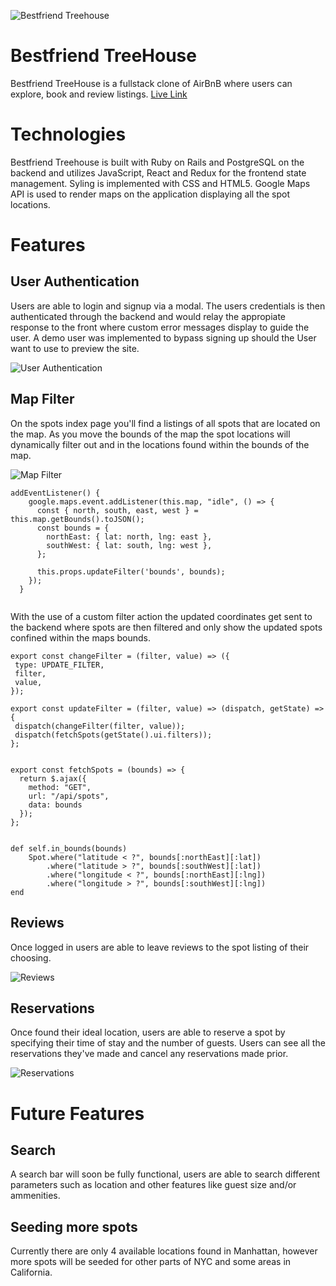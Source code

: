 ![Bestfriend Treehouse](https://bestfriend-treehouse-seeds.s3.amazonaws.com/f39e3999c24445afb5a328b6c5a2f040.png)
# Bestfriend TreeHouse

Bestfriend TreeHouse is a fullstack clone of AirBnB where users can explore, book and review listings. <a href='http://bestfriend-treehouse.herokuapp.com/#/'>Live Link</a>

# Technologies

Bestfriend Treehouse is built with Ruby on Rails and PostgreSQL on the backend and utilizes JavaScript, React and Redux for the frontend state management. Syling is implemented with CSS and HTML5. Google Maps API is used to render maps on the application displaying all the spot locations.

# Features

## User Authentication

Users are able to login and signup via a modal. The users credentials is then authenticated through the backend and would relay the appropiate response to the front  where custom error messages display to guide the user. A demo user was implemented to bypass signing up should the User want to use to preview the site.

![User Authentication](https://adelqudsi.com/wp-content/uploads/2021/06/2021-06-22_13-23-55-1.gif)

## Map Filter

On the spots index page you'll find a listings of all spots that are located on the map. As you move the bounds of the map the spot locations will dynamically filter out and in the locations found within the bounds of the map.

![Map Filter](https://github.com/A-Qudsi/Bestfriend-Treehouse/blob/master/app/assets/images/MapFilter.gif)

```  
addEventListener() {
    google.maps.event.addListener(this.map, "idle", () => {
      const { north, south, east, west } = this.map.getBounds().toJSON();
      const bounds = {
        northEast: { lat: north, lng: east },
        southWest: { lat: south, lng: west },
      };
       
      this.props.updateFilter('bounds', bounds);
    });
  }
    
 ```
 
 With the use of a custom filter action the updated coordinates get sent to the backend where spots are then filtered and only show the updated spots confined within the maps bounds.
 
 ```
 export const changeFilter = (filter, value) => ({
  type: UPDATE_FILTER,
  filter,
  value,
});

export const updateFilter = (filter, value) => (dispatch, getState) => {
  dispatch(changeFilter(filter, value));
  dispatch(fetchSpots(getState().ui.filters));
};

```
```

export const fetchSpots = (bounds) => {
  return $.ajax({
    method: "GET",
    url: "/api/spots",
    data: bounds
  });
};

```
```
  
def self.in_bounds(bounds)
    Spot.where("latitude < ?", bounds[:northEast][:lat])
        .where("latitude > ?", bounds[:southWest][:lat])
        .where("longitude < ?", bounds[:northEast][:lng])
        .where("longitude > ?", bounds[:southWest][:lng])
end
 ```
 
 ## Reviews
 
 Once logged in users are able to leave reviews to the spot listing of their choosing.
 
 ![Reviews](https://github.com/A-Qudsi/Bestfriend-Treehouse/blob/master/app/assets/images/Reviews.gif)
 
 ## Reservations
 
 Once found their ideal location, users are able to reserve a spot by specifying their time of stay and the number of guests. Users can see all the reservations they've made and cancel any reservations made prior.
 
 ![Reservations](https://github.com/A-Qudsi/Bestfriend-Treehouse/blob/master/app/assets/images/Reservations.gif)
 
 # Future Features
 
 ## Search
 
 A search bar will soon be fully functional, users are able to search different parameters such as location and other features like guest size and/or ammenities.
 
 ## Seeding more spots
 
 Currently there are only 4 available locations found in Manhattan, however more spots will be seeded for other parts of NYC and some areas in California.

